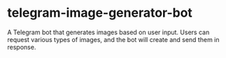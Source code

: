 # telegram-image-generator-bot
A Telegram bot that generates images based on user input. Users can request various types of images, and the bot will create and send them in response.
